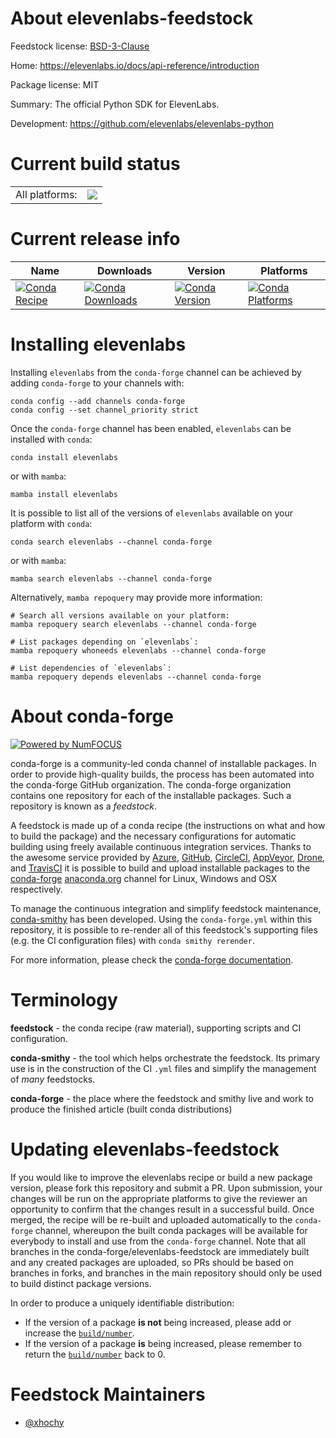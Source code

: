 About elevenlabs-feedstock
==========================

Feedstock license: [BSD-3-Clause](https://github.com/conda-forge/elevenlabs-feedstock/blob/main/LICENSE.txt)

Home: https://elevenlabs.io/docs/api-reference/introduction

Package license: MIT

Summary: The official Python SDK for ElevenLabs.

Development: https://github.com/elevenlabs/elevenlabs-python

Current build status
====================


<table><tr><td>All platforms:</td>
    <td>
      <a href="https://dev.azure.com/conda-forge/feedstock-builds/_build/latest?definitionId=26546&branchName=main">
        <img src="https://dev.azure.com/conda-forge/feedstock-builds/_apis/build/status/elevenlabs-feedstock?branchName=main">
      </a>
    </td>
  </tr>
</table>

Current release info
====================

| Name | Downloads | Version | Platforms |
| --- | --- | --- | --- |
| [![Conda Recipe](https://img.shields.io/badge/recipe-elevenlabs-green.svg)](https://anaconda.org/conda-forge/elevenlabs) | [![Conda Downloads](https://img.shields.io/conda/dn/conda-forge/elevenlabs.svg)](https://anaconda.org/conda-forge/elevenlabs) | [![Conda Version](https://img.shields.io/conda/vn/conda-forge/elevenlabs.svg)](https://anaconda.org/conda-forge/elevenlabs) | [![Conda Platforms](https://img.shields.io/conda/pn/conda-forge/elevenlabs.svg)](https://anaconda.org/conda-forge/elevenlabs) |

Installing elevenlabs
=====================

Installing `elevenlabs` from the `conda-forge` channel can be achieved by adding `conda-forge` to your channels with:

```
conda config --add channels conda-forge
conda config --set channel_priority strict
```

Once the `conda-forge` channel has been enabled, `elevenlabs` can be installed with `conda`:

```
conda install elevenlabs
```

or with `mamba`:

```
mamba install elevenlabs
```

It is possible to list all of the versions of `elevenlabs` available on your platform with `conda`:

```
conda search elevenlabs --channel conda-forge
```

or with `mamba`:

```
mamba search elevenlabs --channel conda-forge
```

Alternatively, `mamba repoquery` may provide more information:

```
# Search all versions available on your platform:
mamba repoquery search elevenlabs --channel conda-forge

# List packages depending on `elevenlabs`:
mamba repoquery whoneeds elevenlabs --channel conda-forge

# List dependencies of `elevenlabs`:
mamba repoquery depends elevenlabs --channel conda-forge
```


About conda-forge
=================

[![Powered by
NumFOCUS](https://img.shields.io/badge/powered%20by-NumFOCUS-orange.svg?style=flat&colorA=E1523D&colorB=007D8A)](https://numfocus.org)

conda-forge is a community-led conda channel of installable packages.
In order to provide high-quality builds, the process has been automated into the
conda-forge GitHub organization. The conda-forge organization contains one repository
for each of the installable packages. Such a repository is known as a *feedstock*.

A feedstock is made up of a conda recipe (the instructions on what and how to build
the package) and the necessary configurations for automatic building using freely
available continuous integration services. Thanks to the awesome service provided by
[Azure](https://azure.microsoft.com/en-us/services/devops/), [GitHub](https://github.com/),
[CircleCI](https://circleci.com/), [AppVeyor](https://www.appveyor.com/),
[Drone](https://cloud.drone.io/welcome), and [TravisCI](https://travis-ci.com/)
it is possible to build and upload installable packages to the
[conda-forge](https://anaconda.org/conda-forge) [anaconda.org](https://anaconda.org/)
channel for Linux, Windows and OSX respectively.

To manage the continuous integration and simplify feedstock maintenance,
[conda-smithy](https://github.com/conda-forge/conda-smithy) has been developed.
Using the ``conda-forge.yml`` within this repository, it is possible to re-render all of
this feedstock's supporting files (e.g. the CI configuration files) with ``conda smithy rerender``.

For more information, please check the [conda-forge documentation](https://conda-forge.org/docs/).

Terminology
===========

**feedstock** - the conda recipe (raw material), supporting scripts and CI configuration.

**conda-smithy** - the tool which helps orchestrate the feedstock.
                   Its primary use is in the construction of the CI ``.yml`` files
                   and simplify the management of *many* feedstocks.

**conda-forge** - the place where the feedstock and smithy live and work to
                  produce the finished article (built conda distributions)


Updating elevenlabs-feedstock
=============================

If you would like to improve the elevenlabs recipe or build a new
package version, please fork this repository and submit a PR. Upon submission,
your changes will be run on the appropriate platforms to give the reviewer an
opportunity to confirm that the changes result in a successful build. Once
merged, the recipe will be re-built and uploaded automatically to the
`conda-forge` channel, whereupon the built conda packages will be available for
everybody to install and use from the `conda-forge` channel.
Note that all branches in the conda-forge/elevenlabs-feedstock are
immediately built and any created packages are uploaded, so PRs should be based
on branches in forks, and branches in the main repository should only be used to
build distinct package versions.

In order to produce a uniquely identifiable distribution:
 * If the version of a package **is not** being increased, please add or increase
   the [``build/number``](https://docs.conda.io/projects/conda-build/en/latest/resources/define-metadata.html#build-number-and-string).
 * If the version of a package **is** being increased, please remember to return
   the [``build/number``](https://docs.conda.io/projects/conda-build/en/latest/resources/define-metadata.html#build-number-and-string)
   back to 0.

Feedstock Maintainers
=====================

* [@xhochy](https://github.com/xhochy/)

